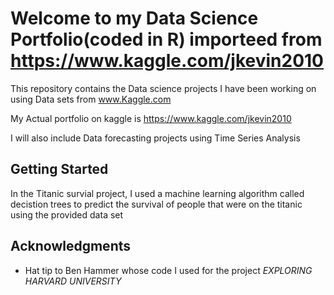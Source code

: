 # Welcome to my Data Science Portfolio(coded in R) importeed from https://www.kaggle.com/jkevin2010

This repository contains the Data science projects I have been working on using Data sets from www.Kaggle.com

My Actual portfolio on kaggle is https://www.kaggle.com/jkevin2010

I will also include Data forecasting projects using Time Series Analysis 

## Getting Started
In the Titanic survial project, I used a machine learning algorithm called decistion trees to predict the survival of people that were on the titanic using the provided data set

## Acknowledgments

* Hat tip to Ben Hammer whose code I used for the project *EXPLORING HARVARD UNIVERSITY*


